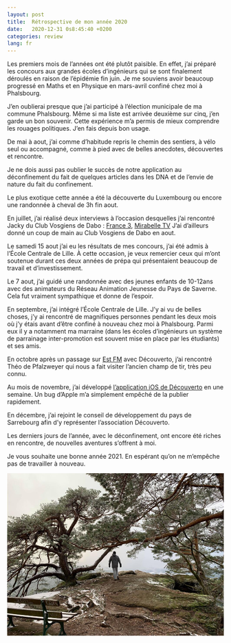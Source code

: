 ```yaml
---
layout: post
title:  Rétrospective de mon année 2020
date:   2020-12-31 0s8:45:40 +0200
categories: review
lang: fr
---
```


Les premiers mois de l’années ont été plutôt paisible. En effet, j’ai préparé les concours aux grandes écoles d’ingénieurs qui se sont finalement déroulés en raison de l’épidémie fin juin. 
Je me souviens avoir beaucoup progressé en Maths et en Physique en mars-avril confiné chez moi à Phalsbourg.

J’en oublierai presque que j’ai participé à l’élection municipale de ma commune Phalsbourg. Même si ma liste est arrivée deuxième sur cinq, j’en garde un bon souvenir. Cette expérience m’a permis de mieux comprendre les rouages politiques. J’en fais depuis bon usage.

De mai à aout, j’ai comme d’habitude repris le chemin des sentiers, à vélo seul ou accompagné, comme à pied avec de belles anecdotes, découvertes et rencontre.

Je ne dois aussi pas oublier le succès de notre application au déconfinement du fait de quelques articles dans les DNA et de l’envie de nature du fait du confinement.

Le plus exotique cette année a été la découverte du Luxembourg ou encore une randonnée à cheval de 3h fin aout.

En juillet, j’ai réalisé deux interviews à l’occasion desquelles j’ai rencontré Jacky du Club Vosgiens de Dabo : [France 3](https://www.youtube.com/watch?v=aJLlbs4fux0), [Mirabelle TV](https://www.youtube.com/watch?v=aPa-TcsNXr0)
J’ai d’ailleurs donné un coup de main au Club Vosgiens de Dabo en aout. 

Le samedi 15 aout j’ai eu les résultats de mes concours, j’ai été admis à l’École Centrale de Lille. À cette occasion, je veux remercier ceux qui m’ont soutenue durant ces deux années de prépa qui présentaient beaucoup de travail et d’investissement.

Le 7 aout, j’ai guidé une randonnée avec des jeunes enfants de 10-12ans avec des animateurs du Réseau Animation Jeunesse du Pays de Saverne. Cela fut vraiment sympathique et donne de l’espoir.

En septembre, j’ai intégré l’École Centrale de Lille. J’y ai vu de belles choses, j’y ai rencontré de magnifiques personnes pendant les deux mois où j’y étais avant d’être confiné à nouveau chez moi à Phalsbourg. Parmi eux il y a notamment ma marraine (dans les écoles d’ingénieurs un système de parrainage inter-promotion est souvent mise en place par les étudiants) et ses amis.

En octobre après un passage sur [Est FM](https://www.estfm.fr/podcasts/l-association-decouverto-sur-est-fm-1189) avec Découverto, j’ai rencontré Théo de Pfalzweyer qui nous a fait visiter l’ancien champ de tir, très peu connu. 

Au mois de novembre, j’ai développé [l’application iOS de Découverto](https://apps.apple.com/app/id1538334399) en une semaine. Un bug d’Apple m’a simplement empêché de la publier rapidement. 

En décembre, j’ai rejoint le conseil de développement du pays de Sarrebourg afin d’y représenter l’association Découverto. 

Les derniers jours de l’année, avec le déconfinement, ont encore été riches en rencontre, de nouvelles aventures s’offrent à moi.

Je vous souhaite une bonne année 2021. En espérant qu’on ne m’empêche pas de travailler à nouveau.

![Geisfels](/assets/images/2020.jpg)